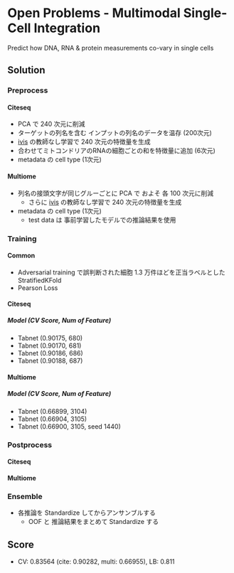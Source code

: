 # Open Problems - Multimodal Single-Cell Integration

Predict how DNA, RNA & protein measurements co-vary in single cells


## Solution

### Preprocess

#### Citeseq

- PCA で 240 次元に削減
- ターゲットの列名を含む インプットの列名のデータを温存 (200次元)
- [ivis](https://bering-ivis.readthedocs.io/en/latest/index.html) の教師なし学習で 240 次元の特徴量を生成
- 合わせてミトコンドリアのRNAの細胞ごとの和を特徴量に追加 (6次元)
- metadata の cell type (1次元)

#### Multiome

- 列名の接頭文字が同じグルーごとに PCA で およそ 各 100 次元に削減
    - さらに [ivis](https://bering-ivis.readthedocs.io/en/latest/index.html) の教師なし学習で 240 次元の特徴量を生成
- metadata の cell type (1次元)
    - test data は 事前学習したモデルでの推論結果を使用


### Training

#### Common

- Adversarial training で誤判断された細胞 1.3 万件ほどを正当ラベルとした StratifiedKFold
- Pearson Loss

#### Citeseq


##### Model (CV Score, Num of Feature)

- Tabnet (0.90175, 680)
- Tabnet (0.90170, 681)
- Tabnet (0.90186, 686)
- Tabnet (0.90188, 687)

#### Multiome


##### Model (CV Score, Num of Feature)

- Tabnet (0.66899, 3104)
- Tabnet (0.66904, 3105)
- Tabnet (0.66900, 3105, seed 1440)


### Postprocess

#### Citeseq



#### Multiome




### Ensemble

- 各推論を Standardize してからアンサンブルする
    - OOF と 推論結果をまとめて Standardize する

## Score

- CV: 0.83564 (cite: 0.90282, multi: 0.66955), LB: 0.811
